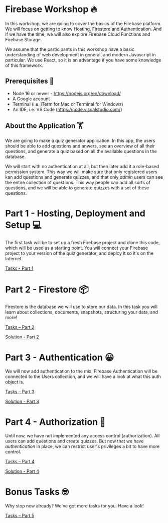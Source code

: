 # Firebase Workshop 🔥

In this workshop, we are going to cover the basics of the Firebase platform. We will focus on getting to know Hosting, Firestore and Authentication. And if we have the time, we will also explore Firebase Cloud Functions and Firebase Storage.

We assume that the participants in this workshop have a basic understanding of web development in general, and modern Javascript in particular. We use React, so it is an advantage if you have some knowledge of this framework.

## Prerequisites 💾

- Node 16 or newer - https://nodejs.org/en/download/
- A Google account
- Terminal (i.e. iTerm for Mac or Terminal for Windows)
- An IDE, i.e. VS Code (https://code.visualstudio.com/)

## About the Application 🏋️

We are going to make a quiz generator application. In this app, the users should be able to add questions and anwers, see an overview of all their questions, and generate a quiz based on all the available questions in the database.

We will start with no authentication at all, but then later add it a role-based permission system. This way we will make sure that only registered users kan add questions and generate quizzes, and that only _admin_ users can see the entire collection of questions. This way people can add all sorts of questions, and we will be able to generate quizzes with a set of these questions.

# Part 1 - Hosting, Deployment and Setup 💻

The first task will be to set up a fresh Firebase project and clone this code, which will be used as a starting point. You will connect your Firebase project to your version of the quiz generator, and deploy it so it's on the Internet.

[Tasks - Part 1](/_Oppgaver_/Del%201%20-%20Hosting,%20deploy%20og%20oppsett/README.md)

# Part 2 - Firestore 📦

Firestore is the database we will use to store our data. In this task you will learn about collections, documents, snapshots, structuring your data, and more!

[Tasks – Part 2](/_Oppgaver_/Del%202%20-%20Firestore/README.md)

[Solution - Part 2](/_Proposed%20Solutions_/Part%202%20-%20Firestore/README.md)

# Part 3 - Authentication 😀

We will now add authentication to the mix. Firebase Authentication will be connected to the Users collection, and we will have a look at what this auth object is.

[Tasks – Part 3](/_Oppgaver_/Del%203%20-%20Autentisering/README.md)

[Solution - Part 3](/_Proposed%20Solutions_/Part%203%20-%20Authentication/README.md)

# Part 4 - Authorization 🔐

Until now, we have not implemented any access control (authorization). All users can add questions and create quizzes. But now that we have _authentication_ in place, we can restrict user's privileges a bit to have more control.

[Tasks – Part 4](/_Oppgaver_/Del%204%20-%20Sy%20det%20sammen/README.md)

[Solution - Part 4](/_Proposed%20Solutions_/Part%204%20-%20Connecting%20it%20all%20together/README.md)

# Bonus Tasks 🤓

Why stop now already? We've got more tasks for you. Have a look!

[Tasks – Part 5](/_Oppgaver_/Ekstraoppgaver/README.md)
